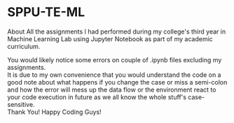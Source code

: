# SPPU-TE-ML
About All the assignments I had performed during my college's third year in Machine Learning Lab using Jupyter Notebook as part of my academic curriculum.

You would likely notice some errors on couple of .ipynb files excluding my assignments.
<br>
It is due to my own convenience that you would understand the code on a good note about what happens if you change the case or miss a semi-colon and how the error will mess up the data flow or the environment react to your code execution in future as we all know the whole stuff's case-sensitive.
<br>
Thank You! Happy Coding Guys!
